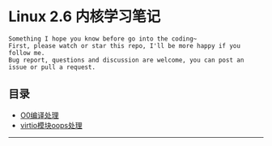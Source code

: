 # Linux 2.6 内核学习笔记

```
Something I hope you know before go into the coding~
First, please watch or star this repo, I'll be more happy if you follow me.
Bug report, questions and discussion are welcome, you can post an issue or pull a request.
```

## 目录

* [O0编译处理](docs/O0编译处理.md)
* [virtio模块oops处理](docs/virtio模块oops处理.md)


---
